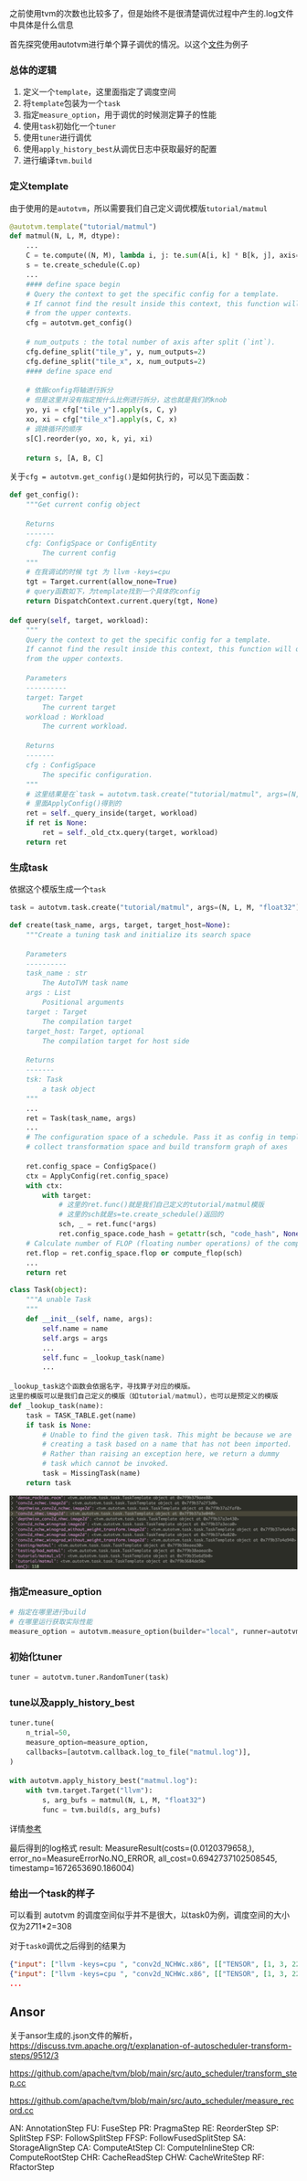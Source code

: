之前使用tvm的次数也比较多了，但是始终不是很清楚调优过程中产生的.log文件中具体是什么信息

首先探究使用autotvm进行单个算子调优的情况。以这个[文件](https://github.com/l1nkr/tvm_tutorial/blob/main/user_tutorial/Optimizing_Operators_with_Schedule_Templates_and_AutoTVM/autotvm.py)为例子

### 总体的逻辑

1. 定义一个`template`，这里面指定了调度空间
2. 将`template`包装为一个`task`
3. 指定`measure_option`，用于调优的时候测定算子的性能
4. 使用`task`初始化一个`tuner`
5. 使用`tuner`进行调优
6. 使用`apply_history_best`从调优日志中获取最好的配置
7. 进行编译`tvm.build`

### 定义template

由于使用的是`autotvm`，所以需要我们自己定义调优模版`tutorial/matmul`

```python
@autotvm.template("tutorial/matmul")
def matmul(N, L, M, dtype):
    ...
    C = te.compute((N, M), lambda i, j: te.sum(A[i, k] * B[k, j], axis=k), name="C")
    s = te.create_schedule(C.op)
    ...
    #### define space begin
    # Query the context to get the specific config for a template.
    # If cannot find the result inside this context, this function will query it
    # from the upper contexts.
    cfg = autotvm.get_config()

    # num_outputs : the total number of axis after split (`int`).
    cfg.define_split("tile_y", y, num_outputs=2)
    cfg.define_split("tile_x", x, num_outputs=2)
    #### define space end

    # 依据config将轴进行拆分
    # 但是这里并没有指定按什么比例进行拆分，这也就是我们的knob
    yo, yi = cfg["tile_y"].apply(s, C, y)
    xo, xi = cfg["tile_x"].apply(s, C, x)
    # 调换循环的顺序
    s[C].reorder(yo, xo, k, yi, xi)

    return s, [A, B, C]
```

关于`cfg = autotvm.get_config()`是如何执行的，可以见下面函数：

```python
def get_config():
    """Get current config object

    Returns
    -------
    cfg: ConfigSpace or ConfigEntity
        The current config
    """
    # 在我调试的时候 tgt 为 llvm -keys=cpu
    tgt = Target.current(allow_none=True)
    # query函数如下，为template找到一个具体的config
    return DispatchContext.current.query(tgt, None)

def query(self, target, workload):
    """
    Query the context to get the specific config for a template.
    If cannot find the result inside this context, this function will query it
    from the upper contexts.

    Parameters
    ----------
    target: Target
        The current target
    workload : Workload
        The current workload.

    Returns
    -------
    cfg : ConfigSpace
        The specific configuration.
    """
    # 这里结果是在`task = autotvm.task.create("tutorial/matmul", args=(N, L, M, "float32"), target="llvm")`
    # 里面ApplyConfig()得到的
    ret = self._query_inside(target, workload)
    if ret is None:
        ret = self._old_ctx.query(target, workload)
    return ret
```

### 生成task

依据这个模版生成一个`task`

```python
task = autotvm.task.create("tutorial/matmul", args=(N, L, M, "float32"), target="llvm")
```

```python
def create(task_name, args, target, target_host=None):
    """Create a tuning task and initialize its search space

    Parameters
    ----------
    task_name : str
        The AutoTVM task name
    args : List
        Positional arguments
    target : Target
        The compilation target
    target_host: Target, optional
        The compilation target for host side

    Returns
    -------
    tsk: Task
        a task object
    """
    ...
    ret = Task(task_name, args)
    ...
    # The configuration space of a schedule. Pass it as config in template to
    # collect transformation space and build transform graph of axes

    ret.config_space = ConfigSpace()
    ctx = ApplyConfig(ret.config_space)
    with ctx:
        with target:
            # 这里的ret.func()就是我们自己定义的tutorial/matmul模版
            # 这里的sch就是s=te.create_schedule()返回的
            sch, _ = ret.func(*args)
            ret.config_space.code_hash = getattr(sch, "code_hash", None)
    # Calculate number of FLOP (floating number operations) of the compute ops in a schedule
    ret.flop = ret.config_space.flop or compute_flop(sch)
    ...
    return ret
```

```python
class Task(object):
    """A unable Task
    """
    def __init__(self, name, args):
        self.name = name
        self.args = args
        ...
        self.func = _lookup_task(name)
        ...

_lookup_task这个函数会依据名字，寻找算子对应的模版。
这里的模版可以是我们自己定义的模版（如tutorial/matmul），也可以是预定义的模版
def _lookup_task(name):
    task = TASK_TABLE.get(name)
    if task is None:
        # Unable to find the given task. This might be because we are
        # creating a task based on a name that has not been imported.
        # Rather than raising an exception here, we return a dummy
        # task which cannot be invoked.
        task = MissingTask(name)
    return task
```

![](../image/log/task_table.jpg)

### 指定measure_option
```python
# 指定在哪里进行build
# 在哪里运行获取实际性能
measure_option = autotvm.measure_option(builder="local", runner=autotvm.LocalRunner(number=5))
```
### 初始化tuner
```python
tuner = autotvm.tuner.RandomTuner(task)
```
### tune以及apply_history_best
```python
tuner.tune(
    n_trial=50,
    measure_option=measure_option,
    callbacks=[autotvm.callback.log_to_file("matmul.log")],
)

with autotvm.apply_history_best("matmul.log"):
    with tvm.target.Target("llvm"):
        s, arg_bufs = matmul(N, L, M, "float32")
        func = tvm.build(s, arg_bufs)

```
详情[参考](./tuning.md)

最后得到的log格式
result: MeasureResult(costs=(0.0120379658,), error_no=MeasureErrorNo.NO_ERROR, all_cost=0.6942737102508545, timestamp=1672653690.186004)

### 给出一个task的样子

[](./image/log/tasks.jpg)
[](./image/log/task.jpg)

可以看到 autotvm 的调度空间似乎并不是很大，以task0为例，调度空间的大小仅为2*7*11*2=308

对于`task0`调优之后得到的结果为

```json
{"input": ["llvm -keys=cpu ", "conv2d_NCHWc.x86", [["TENSOR", [1, 3, 224, 224], "float32"], ["TENSOR", [64, 3, 7, 7], "float32"], [2, 2], [3, 3, 3, 3], [1, 1], "NCHW", "NCHW", "float32"], {}], "config": {"index": 172, "code_hash": null, "entity": [["tile_ic", "sp", [-1, 1]], ["tile_oc", "sp", [-1, 4]], ["tile_ow", "sp", [-1, 1]], ["unroll_kw", "ot", false]]}, "result": [[0.0045656413], 0, 0.5309267044067383, 1676344759.520081], "version": 0.2, "tvm_version": "0.10.0"}
{"input": ["llvm -keys=cpu ", "conv2d_NCHWc.x86", [["TENSOR", [1, 3, 224, 224], "float32"], ["TENSOR", [64, 3, 7, 7], "float32"], [2, 2], [3, 3, 3, 3], [1, 1], "NCHW", "NCHW", "float32"], {}], "config": {"index": 47, "code_hash": null, "entity": [["tile_ic", "sp", [-1, 3]], ["tile_oc", "sp", [-1, 4]], ["tile_ow", "sp", [-1, 64]], ["unroll_kw", "ot", true]]}, "result": [[0.0035256785999999997], 0, 1.644679069519043, 1676344759.90915], "version": 0.2, "tvm_version": "0.10.0"}
...
```

## Ansor 

关于ansor生成的.json文件的解析，
https://discuss.tvm.apache.org/t/explanation-of-autoscheduler-transform-steps/9512/3

https://github.com/apache/tvm/blob/main/src/auto_scheduler/transform_step.cc

https://github.com/apache/tvm/blob/main/src/auto_scheduler/measure_record.cc

AN: AnnotationStep
FU: FuseStep
PR: PragmaStep
RE: ReorderStep
SP: SplitStep
FSP: FollowSplitStep
FFSP: FollowFusedSplitStep
SA: StorageAlignStep
CA: ComputeAtStep
CI: ComputeInlineStep
CR: ComputeRootStep
CHR: CacheReadStep
CHW: CacheWriteStep
RF: RfactorStep